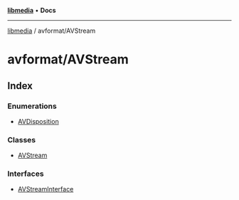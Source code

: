 [**libmedia**](../../README.md) • **Docs**

***

[libmedia](../../README.md) / avformat/AVStream

# avformat/AVStream

## Index

### Enumerations

- [AVDisposition](enumerations/AVDisposition.md)

### Classes

- [AVStream](classes/AVStream.md)

### Interfaces

- [AVStreamInterface](interfaces/AVStreamInterface.md)
